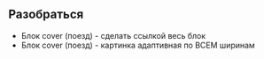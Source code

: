 ## Разобраться

- Блок cover (поезд) - сделать ссылкой весь блок
- Блок cover (поезд) - картинка адаптивная по ВСЕМ ширинам
